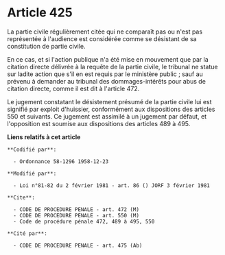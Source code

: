 # Article 425

La partie civile régulièrement citée qui ne comparaît pas ou n'est pas représentée à l'audience est considérée comme se
désistant de sa constitution de partie civile.

En ce cas, et si l'action publique n'a été mise en mouvement que par la citation directe délivrée à la requête de la partie
civile, le tribunal ne statue sur ladite action que s'il en est requis par le ministère public ; sauf au prévenu à demander
au tribunal des dommages-intérêts pour abus de citation directe, comme il est dit à l'article 472.

Le jugement constatant le désistement présumé de la partie civile lui est signifié par exploit d'huissier, conformément aux
dispositions des articles 550 et suivants. Ce jugement est assimilé à un jugement par défaut, et l'opposition est soumise aux
dispositions des articles 489 à 495.

**Liens relatifs à cet article**

	**Codifié par**:

	  - Ordonnance 58-1296 1958-12-23

	**Modifié par**:

	  - Loi n°81-82 du 2 février 1981 - art. 86 () JORF 3 février 1981

	**Cite**:

	  - CODE DE PROCEDURE PENALE - art. 472 (M)
	  - CODE DE PROCEDURE PENALE - art. 550 (M)
	  - Code de procédure pénale 472, 489 à 495, 550

	**Cité par**:

	  - CODE DE PROCEDURE PENALE - art. 475 (Ab)
